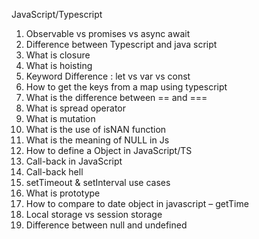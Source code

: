 JavaScript/Typescript
1.	Observable vs promises vs async await
2.	Difference between Typescript and java script
3.	What is closure 
4.	What is hoisting
5.	Keyword Difference  : let vs var vs const
6.	How to get the keys from a map using typescript
7.	What is the difference between  == and  ===
8.	What is spread operator
9.	What is mutation
10.	What is the use of isNAN function
11.	What is the meaning of NULL in Js
12.	How to define a Object in JavaScript/TS
13.	Call-back in JavaScript
14.	Call-back hell 
15.	setTimeout & setInterval use cases
16.	What is prototype
17.	How to compare to date object in javascript – getTime
18.	Local storage vs session storage
19.	Difference between null and undefined
